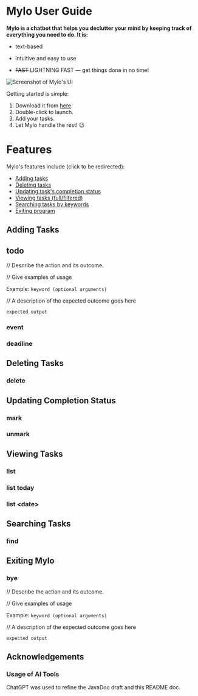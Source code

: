 # Mylo User Guide

**Mylo is a chatbot that helps you declutter your mind by keeping track of everything you need to do. It is:**

- text-based

- intuitive and easy to use

- ~~FAST~~ LIGHTNING FAST — get things done in no time!

![Screenshot of Mylo's UI](/Ui.png)

Getting started is simple:

1. Download it from [here](https://github.com/cweijin/ip/releases).
2. Double-click to launch.
3. Add your tasks.
4. Let Mylo handle the rest! 😉

# Features

Mylo's features include (click to be redirected):
- [Adding tasks](#adding-tasks)
- [Deleting tasks](#deleting-tasks)
- [Updating task's completion status](#updating-completion-status)
- [Viewing tasks (full/filtered)](#viewing-tasks)
- [Searching tasks by keywords](#searching-tasks)
- [Exiting program](#exiting-mylo)

## Adding Tasks

## todo

// Describe the action and its outcome.

// Give examples of usage

Example: `keyword (optional arguments)`

// A description of the expected outcome goes here

```
expected output
```

### event

### deadline

## Deleting Tasks

### delete

## Updating Completion Status

### mark

### unmark

## Viewing Tasks

### list

### list today

### list \<date>

## Searching Tasks

### find

## Exiting Mylo

### bye

// Describe the action and its outcome.

// Give examples of usage

Example: `keyword (optional arguments)`

// A description of the expected outcome goes here

```
expected output
```

## Acknowledgements

### Usage of AI Tools

ChatGPT was used to refine the JavaDoc draft and this README doc.